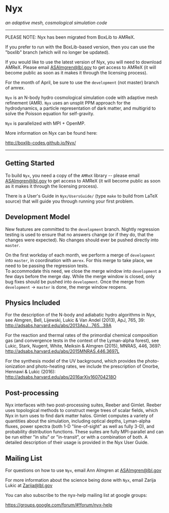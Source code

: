 # Nyx
*an adaptive mesh, cosmological simulation code*

*******************************************************

PLEASE NOTE:  Nyx has been migrated from BoxLib to AMReX.

If you prefer to run with the BoxLib-based version, then 
you can use the "boxlib" branch (which will no longer be updated).

If you would like to use the latest version of Nyx, you will
need to download AMReX.  Please email ASAlmgren@lbl.gov to get
access to AMReX (it will become public as soon as it makes
it through the licensing process).

For the month of April, be sure to use the `development` (not master) 
branch of amrex.

`Nyx` is an N-body hydro cosmological simulation code with 
adaptive mesh refinement (AMR).  `Nyx` uses an unsplit PPM approach 
for the hydrodynamics, a particle representation of dark matter, 
and multigrid to solve the Poisson equation for self-gravity.

`Nyx` is parallelized with MPI + OpenMP.

More information on Nyx can be found here:

http://boxlib-codes.github.io/Nyx/

*******************************************************

## Getting Started

To build `Nyx`, you need a copy of the `AMReX` library  --
please email ASAlmgren@lbl.gov to get access to AMReX 
(it will become public as soon as it makes it through the licensing process).

There is a User's Guide in `Nyx/UsersGuide/` (type `make` to build
from LaTeX source) that will guide you through running your first
problem.  

## Development Model

New features are committed to the `development` branch.  Nightly
regression testing is used to ensure that no answers change (or if
they do, that the changes were expected).  No changes should ever
be pushed directly into `master`.

On the first workday of each month, we perform a merge of
`development` into `master`, in coordination with `amrex`. 
For this merge to take place, we need to be passing the regression tests.  
To accommodate this need, we close the
merge window into `development` a few days before the merge day.
While the merge window is closed, only bug fixes should be pushed into
`development`.  Once the merge from `development` -> `master` is done,
the merge window reopens.

## Physics Included
For the description of the N-body and adiabatic hydro algorithms in Nyx, see
Almgren, Bell, Lijewski, Lukic & Van Andel (2013), ApJ, 765, 39:
http://adsabs.harvard.edu/abs/2013ApJ...765...39A

For the reaction and thermal rates of the primordial chemical composition gas 
(and convergence tests in the context of the Lyman-alpha forest), see
Lukic, Stark, Nugent, White, Meiksin & Almgren (2015), MNRAS, 446, 3697:
http://adsabs.harvard.edu/abs/2015MNRAS.446.3697L

For the synthesis model of the UV background, 
which provides the photo-ionization and photo-heating rates, 
we include the prescription of Onorbe, Hennawi & Lukic (2016):
http://adsabs.harvard.edu/abs/2016arXiv160704218O

## Post-processing

Nyx interfaces with two post-processing suites, Reeber and Gimlet. Reeber uses
topological methods to construct merge trees of scalar fields, which Nyx in
turn uses to find dark matter halos. Gimlet computes a variety of quantities
about the simulation, including optical depths, Lyman-alpha fluxes, power
spectra (both 1-D "line-of-sight" as well as fully 3-D), and probability
distribution functions. These suites are fully MPI-parallel and can be run
either "in situ" or "in-transit", or with a combination of both. A detailed
description of their usage is provided in the Nyx User Guide.

## Mailing List

For questions on how to use `Nyx`, email Ann Almgren at ASAlmgren@lbl.gov

For more information about the science being done with `Nyx`, 
email Zarija Lukic at Zarija@lbl.gov

You can also subscribe to the nyx-help mailing list at google groups:

https://groups.google.com/forum/#!forum/nyx-help
